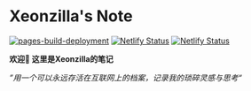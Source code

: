 # Xeonzilla's Note

[![pages-build-deployment](https://github.com/Xeonzilla/Xeonzilla.github.io/actions/workflows/pages/pages-build-deployment/badge.svg?branch=main)](https://github.com/Xeonzilla/Xeonzilla.github.io/actions/workflows/pages/pages-build-deployment) [![Netlify Status](https://api.netlify.com/api/v1/badges/6452eb85-1dc6-47d0-abdc-b236dec89bb7/deploy-status)](https://app.netlify.com/sites/xeonzilla-waline/deploys) [![Netlify Status](https://api.netlify.com/api/v1/badges/6452eb85-1dc6-47d0-abdc-b236dec89bb7/deploy-status)](https://app.netlify.com/sites/xeonzilla-waline/deploys)

**欢迎👋 这里是Xeonzilla的笔记**

*”用一个可以永远存活在互联网上的档案，记录我的琐碎灵感与思考“*
